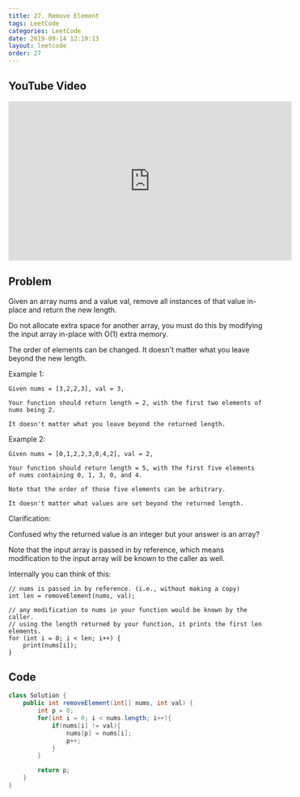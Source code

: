 ```yaml
---
title: 27. Remove Element
tags: LeetCode
categories: LeetCode
date: 2019-09-14 12:19:13
layout: leetcode
order: 27
---
```


## YouTube Video

<iframe width="560" height="315" src="https://www.youtube.com/embed/tFSOSgHX0pQ" frameborder="0" allow="accelerometer; autoplay; encrypted-media; gyroscope; picture-in-picture" allowfullscreen></iframe>

## Problem

Given an array nums and a value val, remove all instances of that value in-place and return the new length.

Do not allocate extra space for another array, you must do this by modifying the input array in-place with O(1) extra memory.

The order of elements can be changed. It doesn't matter what you leave beyond the new length.

Example 1:

```
Given nums = [3,2,2,3], val = 3,

Your function should return length = 2, with the first two elements of nums being 2.

It doesn't matter what you leave beyond the returned length.
```

Example 2:

```
Given nums = [0,1,2,2,3,0,4,2], val = 2,

Your function should return length = 5, with the first five elements of nums containing 0, 1, 3, 0, and 4.

Note that the order of those five elements can be arbitrary.

It doesn't matter what values are set beyond the returned length.
```

Clarification:

Confused why the returned value is an integer but your answer is an array?

Note that the input array is passed in by reference, which means modification to the input array will be known to the caller as well.

Internally you can think of this:

```
// nums is passed in by reference. (i.e., without making a copy)
int len = removeElement(nums, val);

// any modification to nums in your function would be known by the caller.
// using the length returned by your function, it prints the first len elements.
for (int i = 0; i < len; i++) {
    print(nums[i]);
}
```

## Code

```java
class Solution {
    public int removeElement(int[] nums, int val) {
        int p = 0;
        for(int i = 0; i < nums.length; i++){
            if(nums[i] != val){
                nums[p] = nums[i];
                p++;
            }
        }

        return p;
    }
}
```
